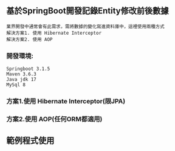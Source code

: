 
## 基於SpringBoot開發記錄Entity修改前後數據
```text
業界開發中通常會有此需求，需將數據的變化寫進資料庫中，這裡使用兩種方式
解決方案1. 使用 Hibernate Interceptor
解決方案2. 使用 AOP
```
### 開發環境:
```text
Springboot 3.1.5
Maven 3.6.3
Java jdk 17
MySql 8
```
### 方案1.使用 Hibernate Interceptor(限JPA)

### 方案2.使用 AOP(任何ORM都適用)

##  範例程式使用